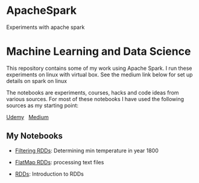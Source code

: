 # ApacheSpark
Experiments with apache spark


# Machine Learning and Data Science

This repository contains some of my work using Apache Spark.  I run these experiments on linux with virtual box.  See the medium link below for set up details on spark on linux

The notebooks are experiments, courses, hacks and code ideas from various sources.  For most of these notebooks I have used the following sources as my starting point:

[Udemy](https://www.udemy.com/taming-big-data-with-apache-spark-hands-on/) &nbsp; 
[Medium](https://medium.freecodecamp.org/how-to-set-up-pyspark-for-your-jupyter-notebook-7399dd3cb389) &nbsp; 


## My Notebooks

* [Filtering RDDs](https://github.com/riched158/ApacheSpark/blob/master/spark_notebooks/FilterRDDs.ipynb): Determining min temperature in year 1800 

* [FlatMap RDDs](https://github.com/riched158/ApacheSpark/blob/master/spark_notebooks/FlatMapRDDs.ipynb): processing text files


* [RDDs](https://github.com/riched158/ApacheSpark/blob/master/spark_notebooks/PySparkRDDs1.ipynb): Introduction to RDDs
